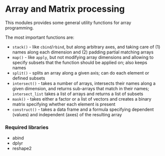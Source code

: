 Array and Matrix processing
===========================

This modules provides some general utility functions for array programming.

The most important functions are:

 * `stack()` - like `cbind`/`rbind`, but along arbitrary axes, and taking
 care of (1) names along each dimension and (2) padding partial matching arrays
 * `map()` - like `apply`, but not modifying array dimensions and allowing
 to specify subsets that the function should be applied on; also keeps names
 * `split()` - splits an array along a given axis; can do each element or
 defined subsets
 * `intersect()` - takes a number of arrays, intersects their names along a
 given dimension, and returns sub-arrays that match in their names;
 `intersect_list` takes a list of arrays and returns a list of subsets
 * `mask()` - takes either a factor or a list of vectors and creates a binary
 matrix specifying whether each element is present
 * `construct()` - takes a data frame and a formula specifying dependent
 (values) and independent (axes) of the resulting array

### Required libraries

 * abind
 * dplyr
 * reshape2
